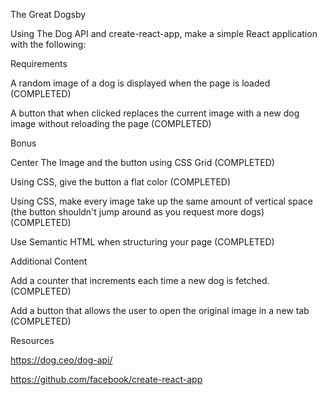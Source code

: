 The Great Dogsby

Using The Dog API and create-react-app, make a simple React application with the following:

Requirements

A random image of a dog is displayed when the page is loaded (COMPLETED)

A button that when clicked replaces the current image with a new dog image without reloading the page (COMPLETED)


Bonus

Center The Image and the button using CSS Grid (COMPLETED)

Using CSS, give the button a flat color (COMPLETED)

Using CSS, make every image take up the same amount of vertical space (the button shouldn't jump around as you request more dogs) (COMPLETED)

Use Semantic HTML when structuring your page (COMPLETED)


Additional Content

Add a counter that increments each time a new dog is fetched. (COMPLETED)

Add a button that allows the user to open the original image in a new tab (COMPLETED)


Resources

https://dog.ceo/dog-api/

https://github.com/facebook/create-react-app

